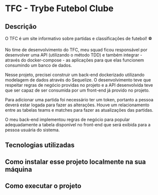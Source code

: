 # TFC - Trybe Futebol Clube

## Descrição 

O TFC é um site informativo sobre partidas e classificações de futebol! ⚽️

No time de desenvolvimento do TFC, meu squad ficou responsável por desenvolver uma API (utilizando o método TDD) e também integrar - através do docker-compose - as aplicações para que elas funcionem consumindo um banco de dados.

Nesse projeto, precisei construir um back-end dockerizado utilizando modelagem de dados através do Sequelize. O desenvolvimento teve que respeitar regras de negócio providas no projeto e a API desenvolvida teve que ser capaz de ser consumida por um front-end já provido no projeto.

Para adicionar uma partida foi necessário ter um token, portanto a pessoa deverá estar logada para fazer as alterações. Houve um relacionamento entre as tabelas teams e matches para fazer as atualizações das partidas.

O meu back-end implementou regras de negócio para popular adequadamente a tabela disponível no front-end que será exibida para a pessoa usuária do sistema.


## Tecnologias utilizadas


## Como instalar esse projeto localmente na sua máquina


## Como executar o projeto 

